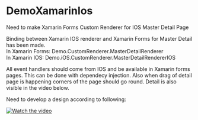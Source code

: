 # DemoXamarinIos
Need to make Xamarin Forms Custom Renderer for IOS Master Detail Page

Binding between Xamarin IOS renderer and Xamarin Forms for Master Detail has been made.\
In Xamarin Forms: Demo.CustomRenderer.MasterDetailRenderer\
In Xamarin IOS: Demo.iOS.CustomRenderer.MasterDetailRendererIOS

All event handlers should come from IOS and be available in Xamarin forms pages. This can be done with dependecy injection.
Also when drag of detail page is happening corners of the page should go round. Detail is also visible in the video below.

Need to develop a design according to following:

[![Watch the video](https://am3pap004files.storage.live.com/y4m6M3bFx4U8FiLkQN1xpgozoiCVG-eyfOaoPTnibseEiN4i6dsWBYzjwBQesAVqmmlaOD_qJuRKwZ_crFaZ7CfriVEJhf4W5k3vmXtTGWUTFwp6NISyWYlnwE7NjqA2Gs2j1VMJCz8k5te5cfM-XJib54eG2PDN9mGmFpdb0aHVHxGyHIbL2lIdRYaUtDCzzZX1PcBtOtNCIMg5veCpFldiQ/infoimg.png?psid=1&width=418&height=619)](https://1drv.ms/v/s!AoFugjv6L8Ka0GzCU6RDv0EMWxsa)
